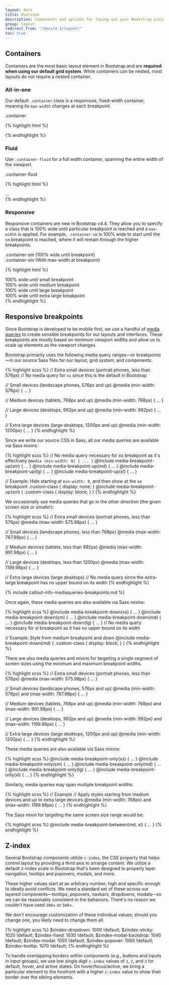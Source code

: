 ```yaml
---
layout: docs
title: Overview
description: Components and options for laying out your Bootstrap project, including wrapping containers, a powerful grid system, a flexible media object, and responsive utility classes.
group: layout
redirect_from: "/docs/4.3/layout/"
toc: true
---
```


## Containers

Containers are the most basic layout element in Bootstrap and are **required when using our default grid system**. While containers *can* be nested, most layouts do not require a nested container.

### All-in-one

Our default `.container` class is a responsive, fixed-width container, meaning its `max-width` changes at each breakpoint.

<div class="bd-example">
  <div class="example-container-element col-6 p-3 mx-auto">
    .container
  </div>
</div>

{% highlight html %}
<div class="container">
  <!-- Content here -->
</div>
{% endhighlight %}

### Fluid

Use `.container-fluid` for a full width container, spanning the entire width of the viewport.

<div class="bd-example">
  <div class="example-container-element p-3">
    .container-fluid
  </div>
</div>

{% highlight html %}
<div class="container-fluid">
  ...
</div>
{% endhighlight %}

### Responsive

Responsive containers are new in Bootstrap v4.4. They allow you to specify a class that is 100% wide until particular breakpoint is reached and a `max-width` is applied. For example, `.container-sm` is 100% wide to start until the `sm` breakpoint is reached, where it will remain through the higher breakpoints.

<div class="bd-example">
  <div class="example-container-element p-3 mb-3">
    .container-sm (100% wide until breakpoint)
  </div>
  <div class="example-container-element col-6 p-3 mx-auto">
    .container-sm (With max-width at breakpoint)
  </div>
</div>

{% highlight html %}
<div class="container-sm">100% wide until small breakpoint</div>
<div class="container-md">100% wide until medium breakpoint</div>
<div class="container-lg">100% wide until large breakpoint</div>
<div class="container-xl">100% wide until extra large breakpoint</div>
{% endhighlight %}

## Responsive breakpoints

Since Bootstrap is developed to be mobile first, we use a handful of [media queries](https://developer.mozilla.org/en-US/docs/Web/CSS/Media_Queries/Using_media_queries) to create sensible breakpoints for our layouts and interfaces. These breakpoints are mostly based on minimum viewport widths and allow us to scale up elements as the viewport changes.

Bootstrap primarily uses the following media query ranges—or breakpoints—in our source Sass files for our layout, grid system, and components.

{% highlight scss %}
// Extra small devices (portrait phones, less than 576px)
// No media query for `xs` since this is the default in Bootstrap

// Small devices (landscape phones, 576px and up)
@media (min-width: 576px) { ... }

// Medium devices (tablets, 768px and up)
@media (min-width: 768px) { ... }

// Large devices (desktops, 992px and up)
@media (min-width: 992px) { ... }

// Extra large devices (large desktops, 1200px and up)
@media (min-width: 1200px) { ... }
{% endhighlight %}

Since we write our source CSS in Sass, all our media queries are available via Sass mixins:

{% highlight scss %}
// No media query necessary for xs breakpoint as it's effectively `@media (min-width: 0) { ... }`
@include media-breakpoint-up(sm) { ... }
@include media-breakpoint-up(md) { ... }
@include media-breakpoint-up(lg) { ... }
@include media-breakpoint-up(xl) { ... }

// Example: Hide starting at `min-width: 0`, and then show at the `sm` breakpoint
.custom-class {
  display: none;
}
@include media-breakpoint-up(sm) {
  .custom-class {
    display: block;
  }
}
{% endhighlight %}

We occasionally use media queries that go in the other direction (the given screen size *or smaller*):

{% highlight scss %}
// Extra small devices (portrait phones, less than 576px)
@media (max-width: 575.98px) { ... }

// Small devices (landscape phones, less than 768px)
@media (max-width: 767.98px) { ... }

// Medium devices (tablets, less than 992px)
@media (max-width: 991.98px) { ... }

// Large devices (desktops, less than 1200px)
@media (max-width: 1199.98px) { ... }

// Extra large devices (large desktops)
// No media query since the extra-large breakpoint has no upper bound on its width
{% endhighlight %}

{% include callout-info-mediaqueries-breakpoints.md %}

Once again, these media queries are also available via Sass mixins:

{% highlight scss %}
@include media-breakpoint-down(xs) { ... }
@include media-breakpoint-down(sm) { ... }
@include media-breakpoint-down(md) { ... }
@include media-breakpoint-down(lg) { ... }
// No media query necessary for xl breakpoint as it has no upper bound on its width

// Example: Style from medium breakpoint and down
@include media-breakpoint-down(md) {
  .custom-class {
    display: block;
  }
}
{% endhighlight %}

There are also media queries and mixins for targeting a single segment of screen sizes using the minimum and maximum breakpoint widths.

{% highlight scss %}
// Extra small devices (portrait phones, less than 576px)
@media (max-width: 575.98px) { ... }

// Small devices (landscape phones, 576px and up)
@media (min-width: 576px) and (max-width: 767.98px) { ... }

// Medium devices (tablets, 768px and up)
@media (min-width: 768px) and (max-width: 991.98px) { ... }

// Large devices (desktops, 992px and up)
@media (min-width: 992px) and (max-width: 1199.98px) { ... }

// Extra large devices (large desktops, 1200px and up)
@media (min-width: 1200px) { ... }
{% endhighlight %}

These media queries are also available via Sass mixins:

{% highlight scss %}
@include media-breakpoint-only(xs) { ... }
@include media-breakpoint-only(sm) { ... }
@include media-breakpoint-only(md) { ... }
@include media-breakpoint-only(lg) { ... }
@include media-breakpoint-only(xl) { ... }
{% endhighlight %}

Similarly, media queries may span multiple breakpoint widths:

{% highlight scss %}
// Example
// Apply styles starting from medium devices and up to extra large devices
@media (min-width: 768px) and (max-width: 1199.98px) { ... }
{% endhighlight %}

The Sass mixin for targeting the same screen size range would be:

{% highlight scss %}
@include media-breakpoint-between(md, xl) { ... }
{% endhighlight %}

## Z-index

Several Bootstrap components utilize `z-index`, the CSS property that helps control layout by providing a third axis to arrange content. We utilize a default z-index scale in Bootstrap that's been designed to properly layer navigation, tooltips and popovers, modals, and more.

These higher values start at an arbitrary number, high and specific enough to ideally avoid conflicts. We need a standard set of these across our layered components—tooltips, popovers, navbars, dropdowns, modals—so we can be reasonably consistent in the behaviors. There's no reason we couldn't have used `100`+ or `500`+.

We don't encourage customization of these individual values; should you change one, you likely need to change them all.

{% highlight scss %}
$zindex-dropdown:          1000 !default;
$zindex-sticky:            1020 !default;
$zindex-fixed:             1030 !default;
$zindex-modal-backdrop:    1040 !default;
$zindex-modal:             1050 !default;
$zindex-popover:           1060 !default;
$zindex-tooltip:           1070 !default;
{% endhighlight %}

To handle overlapping borders within components (e.g., buttons and inputs in input groups), we use low single digit `z-index` values of `1`, `2`, and `3` for default, hover, and active states. On hover/focus/active, we bring a particular element to the forefront with a higher `z-index` value to show their border over the sibling elements.
